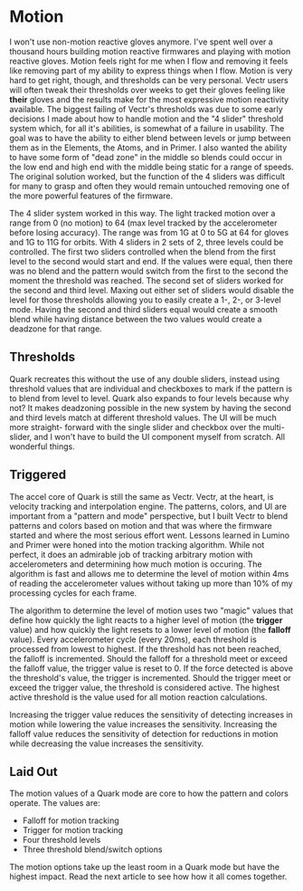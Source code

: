 # Motion

I won't use non-motion reactive gloves anymore. I've spent well over a thousand hours building
motion reactive firmwares and playing with motion reactive gloves. Motion feels right for me when I
flow and removing it feels like removing part of my ability to express things when I flow. Motion
is very hard to get right, though, and thresholds can be very personal. Vectr users will often
tweak their thresholds over weeks to get their gloves feeling like **their** gloves and the results
make for the most expressive motion reactivity available. The biggest failing of Vectr's thresholds
was due to some early decisions I made about how to handle motion and the "4 slider" threshold
system which, for all it's abilities, is somewhat of a failure in usability. The goal was to have
the ability to either blend between levels or jump between them as in the Elements, the Atoms, and
in Primer. I also wanted the ability to have some form of "dead zone" in the middle so blends could
occur in the low end and high end with the middle being static for a range of speeds. The original
solution worked, but the function of the 4 sliders was difficult for many to grasp and often they
would remain untouched removing one of the more powerful features of the firmware.

The 4 slider system worked in this way. The light tracked motion over a range from 0 (no motion) to
64 (max level tracked by the accelerometer before losing accuracy). The range was from 1G at 0 to
5G at 64 for gloves and 1G to 11G for orbits. With 4 sliders in 2 sets of 2, three levels could be
controlled. The first two sliders controlled when the blend from the first level to the second
would start and end. If the values were equal, then there was no blend and the pattern would switch
from the first to the second the moment the threshold was reached. The second set of sliders worked
for the second and third level. Maxing out either set of sliders would disable the level for those
thresholds allowing you to easily create a 1-, 2-, or 3-level mode. Having the second and third
sliders equal would create a smooth blend while having distance between the two values would create
a deadzone for that range.


## Thresholds

Quark recreates this without the use of any double sliders, instead using threshold values that are
individual and checkboxes to mark if the pattern is to blend from level to level. Quark also
expands to four levels because why not? It makes deadzoning possible in the new system by having
the second and third levels match at different threshold values. The UI will be much more straight-
forward with the single slider and checkbox over the multi-slider, and I won't have to build the UI
component myself from scratch. All wonderful things.


## Triggered

The accel core of Quark is still the same as Vectr. Vectr, at the heart, is velocity tracking and
interpolation engine. The patterns, colors, and UI are important from a "pattern and mode"
perspective, but I built Vectr to blend patterns and colors based on motion and that was where the
firmware started and where the most serious effort went. Lessons learned in Lumino and Primer were
honed into the motion tracking algorithm. While not perfect, it does an admirable job of tracking
arbitrary motion with accelerometers and determining how much motion is occuring. The algorithm is
fast and allows me to determine the level of motion within 4ms of reading the accelerometer values
without taking up more than 10% of my processing cycles for each frame.

The algorithm to determine the level of motion uses two "magic" values that define how quickly the
light reacts to a higher level of motion (the **trigger** value) and how quickly the light resets
to a lower level of motion (the **falloff** value). Every accelerometer cycle (every 20ms), each
threshold is processed from lowest to highest. If the threshold has not been reached, the falloff
is incremented. Should the falloff for a threshold meet or exceed the falloff value, the trigger
value is reset to 0. If the force detected is above the threshold's value, the trigger is
incremented. Should the trigger meet or exceed the trigger value, the threshold is considered
active. The highest active threshold is the value used for all motion reaction calculations.

Increasing the trigger value reduces the sensitivity of detecting increases in motion while
lowering the value increases the sensitivity. Increasing the falloff value reduces the sensitivity
of detection for reductions in motion while decreasing the value increases the sensitivity.


## Laid Out

The motion values of a Quark mode are core to how the pattern and colors operate. The values are:

* Falloff for motion tracking
* Trigger for motion tracking
* Four threshold levels
* Three threshold blend/switch options

The motion options take up the least room in a Quark mode but have the highest impact. Read the
next article to see how how it all comes together.
